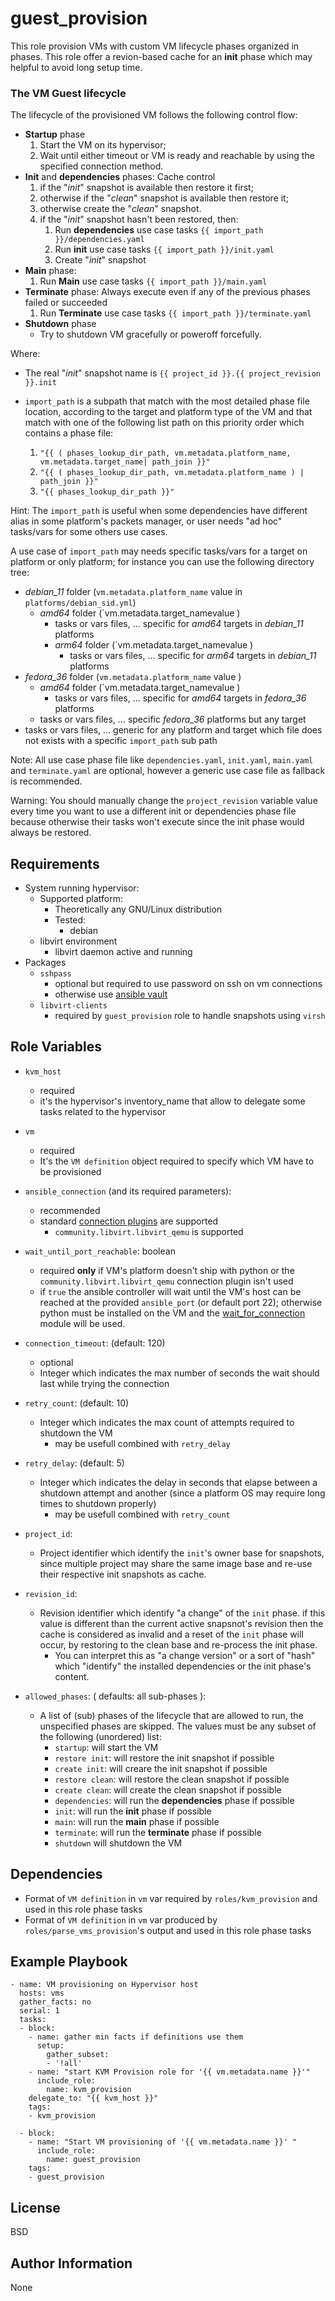 guest_provision
=========

This role provision VMs with custom VM lifecycle phases organized in phases. This role offer a revion-based cache for an **init** phase which may helpful to avoid long setup time.

### The VM Guest lifecycle
The lifecycle of the provisioned VM follows the following control flow:

- **Startup** phase
  1. Start the VM on its hypervisor;
  2. Wait until either timeout or VM is ready and reachable by using the specified connection method.
- **Init** and **dependencies** phases: Cache control
  1. if the "_init_" snapshot is available then restore it first;
  2. otherwise if the "_clean_" snapshot is available then restore it;
  3. otherwise create the "_clean_" snapshot.
  4. if the "_init_" snapshot hasn't been restored, then:
     1. Run **dependencies** use case tasks `{{ import_path }}/dependencies.yaml`
     2. Run **init** use case tasks `{{ import_path }}/init.yaml`
     3. Create "_init_" snapshot
- **Main** phase:
  1. Run **Main** use case tasks `{{ import_path }}/main.yaml`
- **Terminate** phase: Always execute even if any of the previous phases failed or succeeded
  1. Run **Terminate** use case tasks `{{ import_path }}/terminate.yaml`
- **Shutdown** phase
  - Try to shutdown VM gracefully or poweroff forcefully.

Where:

- The real "_init_" snapshot name is `{{ project_id }}.{{ project_revision }}.init` 
- `import_path` is a subpath that match with the most detailed phase file location, according to the target and platform type of the VM and that match with one of the following list path on this priority order which contains a phase file:

    1. `"{{ ( phases_lookup_dir_path, vm.metadata.platform_name, vm.metadata.target_name| path_join }}"`
    2. `"{{ ( phases_lookup_dir_path, vm.metadata.platform_name ) | path_join }}"`
    3. `"{{ phases_lookup_dir_path }}"`

Hint: The `import_path` is useful when some dependencies have different alias in some platform's packets manager, or user needs "ad hoc" tasks/vars for some others use cases.

A use case of `import_path` may needs specific tasks/vars for a target on platform or only platform; for instance you can use the following directory tree:

- *debian_11* folder (`vm.metadata.platform_name` value in `platforms/debian_sid.yml`)
  - *amd64* folder (`vm.metadata.target_namevalue )
      - tasks or vars files, ... specific for *amd64* targets in *debian_11* platforms
    - *arm64* folder (`vm.metadata.target_namevalue )
      - tasks or vars files, ... specific for *arm64* targets in *debian_11* platforms
- *fedora_36* folder (`vm.metadata.platform_name` value )
    - *amd64* folder (`vm.metadata.target_namevalue )
      - tasks or vars files, ... specific for *amd64* targets in *fedora_36* platforms
    - tasks or vars files, ... specific *fedora_36* platforms but any target
- tasks or vars files, ... generic for any platform and target which file does not exists with a specific `import_path` sub path

Note: All use case phase file like `dependencies.yaml`, `init.yaml`, `main.yaml` and `terminate.yaml` are optional, however a generic use case file as fallback is recommended.

Warning: You should manually change the `project_revision` variable value every time you want to use a different init or dependencies phase file because otherwise their tasks won't execute since the init phase would always be restored.

Requirements
------------
- System running hypervisor:
  - Supported platform:
    - Theoretically any GNU/Linux distribution
    - Tested:
      - debian
  - libvirt environment
    - libvirt daemon active and running
- Packages
  - `sshpass`
    - optional but required to use password on ssh on vm connections
    - otherwise use [ansible vault](https://docs.ansible.com/ansible/2.8/user_guide/vault.html)
  - `libvirt-clients`
    - required by `guest_provision` role to handle snapshots using `virsh`

Role Variables
--------------

- `kvm_host`
  - required
  - it's the hypervisor's inventory_name that allow to delegate some tasks related to the hypervisor
- `vm`
  - required
  - It's the `VM definition` object required to specify which VM have to be provisioned

- `ansible_connection` (and its required parameters):
  - recommended
  - standard [connection plugins](https://docs.ansible.com/ansible/latest/plugins/connection.html)  are supported
      - `community.libvirt.libvirt_qemu` is supported
- `wait_until_port_reachable`: boolean
  - required **only** if VM's platform doesn't ship with python or the `community.libvirt.libvirt_qemu` connection plugin isn't used
  - if `true` the ansible controller will wait until the VM's host can be reached at the provided `ansible_port` (or default port 22); otherwise python must be installed on the VM and the [wait_for_connection](https://docs.ansible.com/ansible/latest/collections/ansible/builtin/wait_for_connection_module.html) module will be used.
- `connection_timeout`: (default: 120)
  - optional
  - Integer which indicates the max number of seconds the wait should last while trying the connection
- `retry_count`: (default: 10)
  - Integer which indicates the max count of attempts required to shutdown the VM
    - may be usefull combined with `retry_delay`
- `retry_delay`: (default: 5)
  - Integer which indicates the delay in seconds that elapse between a shutdown attempt and another (since a platform OS may require long times to shutdown properly)
    - may be usefull combined with `retry_count`
- `project_id`:
  - Project identifier which identify the `init`'s owner base for snapshots, since multiple project may share the same image base and re-use their respective init snapshots as cache.
- `revision_id`:
  - Revision identifier which identify "a change" of the `init` phase. if this value is different than the current active snapsnot's revision then the cache is considered as invalid and a reset of the `init` phase will occur, by restoring to the clean base and re-process the init phase.
    - You can interpret this as "a change version" or a sort of "hash" which "identify" the installed dependencies or the init phase's content.
- `allowed_phases`: ( defaults: all sub-phases ):
  - A list of (sub) phases of the lifecycle that are allowed to run, the unspecified phases are skipped. The values must be any subset of the following (unordered) list:
    - `startup`: will start the VM
    - `restore init`: will restore the init snapshot if possible
    - `create init`: will creare the init snapshot if possible
    - `restore clean`: will restore the clean snapshot if possible
    - `create clean`: will create the clean snapshot if possible
    - `dependencies`: will run the **dependencies** phase if possible
    - `init`: will run the **init** phase if possible
    - `main`: will run the **main** phase if possible
    - `terminate`: will run the **terminate** phase if possible
    - `shutdown` will shutdown the VM

Dependencies
------------

- Format of `VM definition` in `vm` var required by `roles/kvm_provision` and used in this role phase tasks
- Format of `VM definition` in `vm` var produced by `roles/parse_vms_provision`'s output and used in this role phase tasks

Example Playbook
----------------
```
- name: VM provisioning on Hypervisor host
  hosts: vms
  gather_facts: no
  serial: 1
  tasks:
  - block:
    - name: gather min facts if definitions use them
      setup:
        gather_subset: 
        - '!all'
    - name: "start KVM Provision role for '{{ vm.metadata.name }}'"
      include_role: 
        name: kvm_provision
    delegate_to: "{{ kvm_host }}"
    tags:
    - kvm_provision
  
  - block:
    - name: "Start VM provisioning of '{{ vm.metadata.name }}' "
      include_role: 
        name: guest_provision
    tags:
    - guest_provision
```

License
-------

BSD

Author Information
------------------

None
